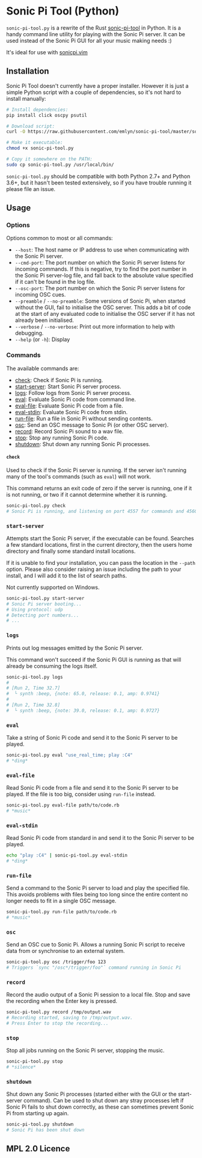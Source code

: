 Sonic Pi Tool (Python)
=============

`sonic-pi-tool.py` is a rewrite of the Rust [sonic-pi-tool](https://github.com/lpil/sonic-pi-tool) in Python.
It is a handy command line utility for playing with the Sonic Pi
server. It can be used instead of the Sonic Pi GUI for all your music making
needs :)

It's ideal for use with [sonicpi.vim](https://github.com/dermusikman/sonicpi.vim)


## Installation

Sonic Pi Tool doesn't currently have a proper installer.
However it is just a simple Python script with a couple of dependencies,
so it's not hard to install manually:

```sh
# Install dependencies:
pip install click oscpy psutil

# Download script:
curl -O https://raw.githubusercontent.com/emlyn/sonic-pi-tool/master/sonic-pi-tool.py

# Make it executable:
chmod +x sonic-pi-tool.py

# Copy it somewhere on the PATH:
sudo cp sonic-pi-tool.py /usr/local/bin/
```

`sonic-pi-tool.py` should be compatible with both Python 2.7+ and Python 3.6+,
but it hasn't been tested extensively, so if you have trouble running it please file an issue.


## Usage

### Options

Options common to most or all commands:

- `--host`: The host name or IP address to use when communicating with the Sonic Pi server.
- `--cmd-port`: The port number on which the Sonic Pi server listens for incoming commands.
If this is negative, try to find the port number in the Sonic Pi server-log file,
and fall back to the absolute value specified if it can't be found in the log file.
- `--osc-port`: The port number on which the Sonic Pi server listens for incoming OSC cues.
- `--preamble` / `--no-preamble`: Some versions of Sonic Pi, when started without the GUI,
fail to initialise the OSC server. This adds a bit of code at the start of any evaluated code
to initialise the OSC server if it has not already been initialised.
- `--verbose` / `--no-verbose`: Print out more information to help with debugging.
- `--help` (or `-h`): Display

### Commands

The available commands are:

- [check](#check): Check if Sonic Pi is running.
- [start-server](#start-server): Start Sonic Pi server process.
- [logs](#logs): Follow logs from Sonic Pi server process.
- [eval](#eval): Evaluate Sonic Pi code from command line.
- [eval-file](#eval-file): Evaluate Sonic Pi code from a file.
- [eval-stdin](#eval-stdin): Evaluate Sonic Pi code from stdin.
- [run-file](#run-file): Run a file in Sonic Pi without sending contents.
- [osc](#osc): Send an OSC message to Sonic Pi (or other OSC server).
- [record](#record): Record Sonic Pi sound to a wav file.
- [stop](#stop): Stop any running Sonic Pi code.
- [shutdown](#shutdown): Shut down any running Sonic Pi processes.

#### `check`

Used to check if the Sonic Pi server is running. If the server isn't running
many of the tool's commands (such as `eval`) will not work.

This command returns an exit code of zero if the server is running,
one if it is not running, or two if it cannot determine whether it is running.

```sh
sonic-pi-tool.py check
# Sonic Pi is running, and listening on port 4557 for commands and 4560 for OSC
```


### `start-server`

Attempts start the Sonic Pi server, if the executable can be found.
Searches a few standard locations, first in the current directory,
then the users home directory
and finally some standard install locations.

If it is unable to find your installation, you can pass the location in the `--path` option.
Please also consider raising an issue including the path to your install,
and I will add it to the list of search paths.

Not currently supported on Windows.

```sh
sonic-pi-tool.py start-server
# Sonic Pi server booting...
# Using protocol: udp
# Detecting port numbers...
# ...
```


### `logs`

Prints out log messages emitted by the Sonic Pi server.

This command won't succeed if the Sonic Pi GUI is running as that will already
be consuming the logs itself.

```sh
sonic-pi-tool.py logs
#
# [Run 2, Time 32.7]
#  └ synth :beep, {note: 65.0, release: 0.1, amp: 0.9741}
#
# [Run 2, Time 32.8]
#  └ synth :beep, {note: 39.0, release: 0.1, amp: 0.9727}
```


### `eval`

Take a string of Sonic Pi code and send it to the Sonic Pi server to be
played.

```sh
sonic-pi-tool.py eval "use_real_time; play :C4"
# *ding*
```


### `eval-file`

Read Sonic Pi code from a file and send it to the Sonic Pi server to be
played. If the file is too big, consider using `run-file` instead.

```sh
sonic-pi-tool.py eval-file path/to/code.rb
# *music*
```


### `eval-stdin`

Read Sonic Pi code from standard in and send it to the Sonic Pi server to be
played.

```sh
echo "play :C4" | sonic-pi-tool.py eval-stdin
# *ding*
```


### `run-file`

Send a command to the Sonic Pi server to load and play the specified file.
This avoids problems with files being too long since the entire content no longer
needs to fit in a single OSC message.

```sh
sonic-pi-tool.py run-file path/to/code.rb
# *music*
```


### `osc`

Send an OSC cue to Sonic Pi.
Allows a running Sonic Pi script to receive data from or synchronise to an external system.

``` sh
sonic-pi-tool.py osc /trigger/foo 123
# Triggers `sync "/osc*/trigger/foo"` command running in Sonic Pi
```


### `record`

Record the audio output of a Sonic Pi session to a local file.
Stop and save the recording when the Enter key is pressed.

```sh
sonic-pi-tool.py record /tmp/output.wav
# Recording started, saving to /tmp/output.wav.
# Press Enter to stop the recording...
```


### `stop`

Stop all jobs running on the Sonic Pi server, stopping the music.

```sh
sonic-pi-tool.py stop
# *silence*
```


### `shutdown`

Shut down any Sonic Pi processes (started either with the GUI or the start-server command).
Can be used to shut down any stray processes left if Sonic Pi fails to shut down correctly,
as these can sometimes prevent Sonic Pi from starting up again.

``` sh
sonic-pi-tool.py shutdown
# Sonic Pi has been shut down
```


## MPL 2.0 Licence
